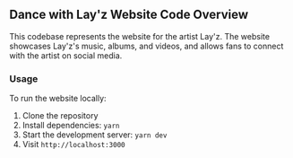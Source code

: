 ## Dance with Lay'z Website Code Overview

This codebase represents the website for the artist Lay'z. The website showcases Lay'z's music, albums, and videos, and allows fans to connect with the artist on social media.

### Usage

To run the website locally:

1. Clone the repository
2. Install dependencies: `yarn`
3. Start the development server: `yarn dev`
4. Visit `http://localhost:3000`
